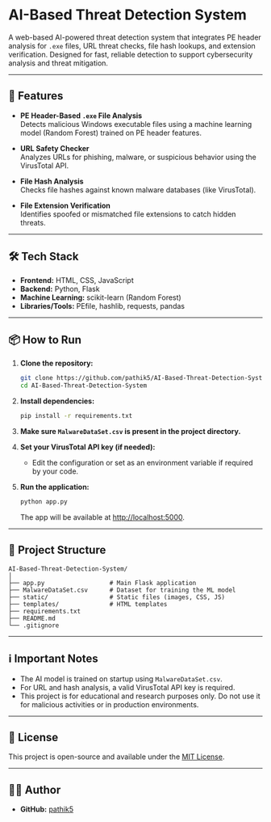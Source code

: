 # AI-Based Threat Detection System

A web-based AI-powered threat detection system that integrates PE header analysis for `.exe` files, URL threat checks, file hash lookups, and extension verification. Designed for fast, reliable detection to support cybersecurity analysis and threat mitigation.

---

## 🚀 Features

- **PE Header-Based `.exe` File Analysis**  
  Detects malicious Windows executable files using a machine learning model (Random Forest) trained on PE header features.

- **URL Safety Checker**  
  Analyzes URLs for phishing, malware, or suspicious behavior using the VirusTotal API.

- **File Hash Analysis**  
  Checks file hashes against known malware databases (like VirusTotal).

- **File Extension Verification**  
  Identifies spoofed or mismatched file extensions to catch hidden threats.

---

## 🛠️ Tech Stack

- **Frontend:** HTML, CSS, JavaScript  
- **Backend:** Python, Flask  
- **Machine Learning:** scikit-learn (Random Forest)  
- **Libraries/Tools:** PEfile, hashlib, requests, pandas

---

## 📦 How to Run

1. **Clone the repository:**
   ```sh
   git clone https://github.com/pathik5/AI-Based-Threat-Detection-System.git
   cd AI-Based-Threat-Detection-System
   ```

2. **Install dependencies:**
   ```sh
   pip install -r requirements.txt
   ```

3. **Make sure `MalwareDataSet.csv` is present in the project directory.**

4. **Set your VirusTotal API key (if needed):**
   - Edit the configuration or set as an environment variable if required by your code.

5. **Run the application:**
   ```sh
   python app.py
   ```
   The app will be available at [http://localhost:5000](http://localhost:5000).

---

## 📁 Project Structure

```
AI-Based-Threat-Detection-System/
│
├── app.py                  # Main Flask application
├── MalwareDataSet.csv      # Dataset for training the ML model
├── static/                 # Static files (images, CSS, JS)
├── templates/              # HTML templates
├── requirements.txt
├── README.md
└── .gitignore
```

---

## ℹ️ Important Notes

- The AI model is trained on startup using `MalwareDataSet.csv`.  
- For URL and hash analysis, a valid VirusTotal API key is required.
- This project is for educational and research purposes only. Do not use it for malicious activities or in production environments.

---

## 📝 License

This project is open-source and available under the [MIT License](LICENSE).

---

## 🙋‍♂️ Author

- **GitHub:** [pathik5](https://github.com/pathik5)
